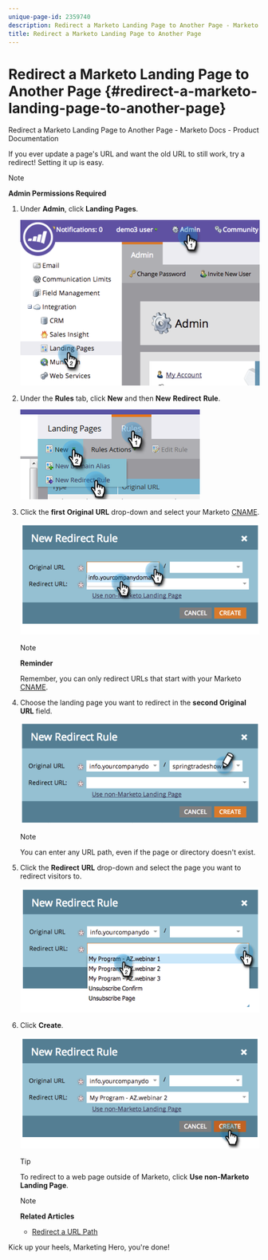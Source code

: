 ```yaml
---
unique-page-id: 2359740
description: Redirect a Marketo Landing Page to Another Page - Marketo Docs - Product Documentation
title: Redirect a Marketo Landing Page to Another Page
---
```


# Redirect a Marketo Landing Page to Another Page {#redirect-a-marketo-landing-page-to-another-page}

Redirect a Marketo Landing Page to Another Page - Marketo Docs - Product Documentation

If you ever update a page's URL and want the old URL to still work, try a redirect! Setting it up is easy.

>[!NOTE]
>
>**Admin Permissions Required**

1. Under **Admin**, click **Landing** **Pages**.

   ![](assets/image2014-9-25-15-3a43-3a39.png)

1. Under the **Rules** tab, click **New** and then **New** **Redirect** **Rule**.

   ![](assets/two-1.png)

1. Click the **first** **Original** **URL** drop-down and select your Marketo [CNAME](customize-your-landing-page-urls-with-a-cname.md).

   ![](assets/image2014-9-25-15-3a46-3a20.png)

   >[!NOTE]
   >
   >**Reminder**
   >
   >
   >Remember, you can only redirect URLs that start with your Marketo&nbsp; [CNAME](customize-your-landing-page-urls-with-a-cname.md).

1. Choose the landing page you want to redirect in the **second Original URL** field.

   ![](assets/image2014-9-25-15-3a47-3a20.png)

   >[!NOTE]
   >
   >You can enter any URL path, even if the page or directory doesn't exist.

1. Click the **Redirect** **URL** drop-down and select the page you want to redirect visitors to.

   ![](assets/image2014-9-25-15-3a47-3a53.png)

1. Click **Create**.

   ![](assets/image2014-9-25-15-3a48-3a5.png)

   >[!TIP]
   >
   >To redirect to a web page outside of Marketo, click **Use non-Marketo Landing Page**.

   >[!NOTE]
   >
   >**Related Articles**
   >
   >    
   >    
   >    * [Redirect a URL Path](../../../../product-docs/demand-generation/landing-pages/personalizing-landing-pages/redirect-a-url-path.md)
   >    
   >

Kick up your heels, Marketing Hero, you're done! 